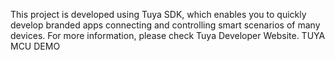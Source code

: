 This project is developed using Tuya SDK, which enables you to quickly develop branded apps connecting and controlling smart scenarios of many devices.
For more information, please check Tuya Developer Website.
TUYA MCU DEMO
